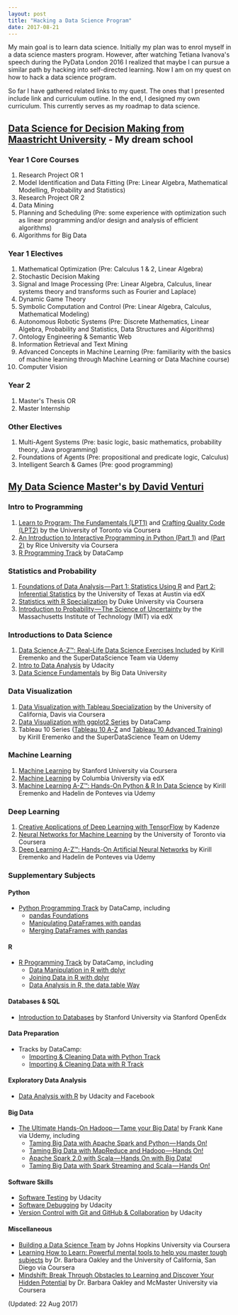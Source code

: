 ```yaml
---
layout: post
title: "Hacking a Data Science Program"
date: 2017-08-21
---
```

My main goal is to learn data science. Initially my plan was to enrol myself in a data science masters program. However, after watching Tetiana Ivanova's speech during the PyData London 2016 I realized that maybe I can pursue a similar path by hacking into self-directed learning. Now I am on my quest on how to hack a data science program.

So far I have gathered related links to my quest. The ones that I presented include link and curriculum outline. In the end, I designed my own curriculum. This currently serves as my roadmap to data science.

## [Data Science for Decision Making from Maastricht University](https://www.maastrichtuniversity.nl/education/partner-program-master/master-data-science-decision-making) - My dream school

### Year 1 Core Courses
1. Research Project OR 1
2. Model Identification and Data Fitting (Pre: Linear Algebra, Mathematical Modelling, Probability and Statistics)
3. Research Project OR 2
4. Data Mining 
5. Planning and Scheduling (Pre: some experience with optimization such as linear programming and/or design and analysis of efficient algorithms)
6. Algorithms for Big Data

### Year 1 Electives
1. Mathematical Optimization (Pre: Calculus 1 & 2, Linear Algebra)
2. Stochastic Decision Making
3. Signal and Image Processing (Pre: Linear Algebra, Calculus, linear systems theory and transforms such as Fourier and Laplace)
4. Dynamic Game Theory
5. Symbolic Computation and Control (Pre: Linear Algebra, Calculus, Mathematical Modeling)
6. Autonomous Robotic Systems (Pre: Discrete Mathematics, Linear Algebra, Probability and Statistics, Data Structures and Algorithms)
7. Ontology Engineering & Semantic Web
8. Information Retrieval and Text Mining
9. Advanced Concepts in Machine Learning (Pre: familiarity with the basics of machine learning through Machine Learning or Data Machine course)
10. Computer Vision

### Year 2 
1. Master's Thesis OR
2. Master Internship

### Other Electives
1. Multi-Agent Systems (Pre: basic logic, basic mathematics, probability theory, Java programming)
2. Foundations of Agents (Pre: propositional and predicate logic, Calculus)
3. Intelligent Search & Games (Pre: good programming)


## [My Data Science Master's by David Venturi](https://medium.com/@davidventuri/i-dropped-out-of-school-to-create-my-own-data-science-master-s-here-s-my-curriculum-1b400dcee412)

### Intro to Programming
1. [Learn to Program: The Fundamentals (LPT1)](https://www.class-central.com/mooc/385/coursera-learn-to-program-the-fundamentals) and [Crafting Quality Code (LPT2)](https://www.class-central.com/mooc/390/coursera-learn-to-program-crafting-quality-code) by the University of Toronto via Coursera
2. [An Introduction to Interactive Programming in Python (Part 1)](https://www.class-central.com/mooc/408/coursera-an-introduction-to-interactive-programming-in-python-part-1) and [(Part 2)](https://www.class-central.com/mooc/3196/coursera-an-introduction-to-interactive-programming-in-python-part-2) by Rice University via Coursera
3. [R Programming Track](https://www.datacamp.com/tracks/r-programming?tap_a=5644-dce66f&tap_s=93618-a68c98) by DataCamp

### Statistics and Probability
1. [Foundations of Data Analysis — Part 1: Statistics Using R](https://www.class-central.com/mooc/2244/edx-ut-7-01x-foundations-of-data-analysis) and [Part 2: Inferential Statistics](https://www.class-central.com/mooc/4804/edx-foundations-of-data-analysis-part-2-inferential-statistics) by the University of Texas at Austin via edX
2. [Statistics with R Specialization](https://click.linksynergy.com/deeplink?id=SAyYsTvLiGQ&mid=40328&u1=medium-data-science-career-guide-summary&murl=https%3A%2F%2Fwww.coursera.org%2Fspecializations%2Fstatistics) by Duke University via Coursera
3. [Introduction to Probability — The Science of Uncertainty](https://www.class-central.com/mooc/1496/edx-6-041x-introduction-to-probability-the-science-of-uncertainty) by the Massachusetts Institute of Technology (MIT) via edX

### Introductions to Data Science
1. [Data Science A-Z™: Real-Life Data Science Exercises Included](https://click.linksynergy.com/fs-bin/click?id=SAyYsTvLiGQ&subid=&offerid=323058.1&type=10&u1=medium-data-science-career-guide-summary&tmpid=14538&RD_PARM1=https%3A%2F%2Fwww.udemy.com%2Fdatascience%2F) by Kirill Eremenko and the SuperDataScience Team via Udemy
2. [Intro to Data Analysis](https://www.class-central.com/mooc/4937/udacity-intro-to-data-analysis) by Udacity
3. [Data Science Fundamentals](https://bigdatauniversity.com/learn/data-science/) by Big Data University

### Data Visualization
1. [Data Visualization with Tableau Specialization](https://click.linksynergy.com/fs-bin/click?id=SAyYsTvLiGQ&subid=&offerid=467035.1&type=10&u1=medium-data-science-career-guide-summary&tmpid=18061&RD_PARM1=https%3A%2F%2Fwww.coursera.org%2Fspecializations%2Fdata-visualization) by the University of California, Davis via Coursera
2. [Data Visualization with ggplot2 Series](https://www.datacamp.com/tracks/data-visualization-with-r?tap_a=5644-dce66f&tap_s=93618-a68c98) by DataCamp
3. Tableau 10 Series ([Tableau 10 A-Z](https://click.linksynergy.com/fs-bin/click?id=SAyYsTvLiGQ&subid=&offerid=323058.1&type=10&tmpid=14538&u1=medium-data-science-career-guide-summary&RD_PARM1=https%3A%2F%2Fwww.udemy.com%2Ftableau10%2F) and [Tableau 10 Advanced Training](https://click.linksynergy.com/fs-bin/click?id=SAyYsTvLiGQ&subid=&offerid=323058.1&type=10&u1=medium-data-science-career-guide-summary&tmpid=14538&RD_PARM1=https%3A%2F%2Fwww.udemy.com%2Ftableau10-advanced%2F)) by Kirill Eremenko and the SuperDataScience Team on Udemy

### Machine Learning
1. [Machine Learning](https://www.class-central.com/mooc/835/coursera-machine-learning) by Stanford University via Coursera
2. [Machine Learning](https://www.class-central.com/mooc/7231/edx-machine-learning) by Columbia University via edX
3. [Machine Learning A-Z™: Hands-On Python & R In Data Science](https://click.linksynergy.com/deeplink?id=SAyYsTvLiGQ&mid=39197&u1=medium-data-science-career-guide-summary&murl=https%3A%2F%2Fwww.udemy.com%2Fmachinelearning%2F) by Kirill Eremenko and Hadelin de Ponteves via Udemy

### Deep Learning
1. [Creative Applications of Deep Learning with TensorFlow](https://www.class-central.com/mooc/6679/kadenze-creative-applications-of-deep-learning-with-tensorflow) by Kadenze
2. [Neural Networks for Machine Learning](https://www.class-central.com/mooc/398/coursera-neural-networks-for-machine-learning) by the University of Toronto via Coursera
3. [Deep Learning A-Z™: Hands-On Artificial Neural Networks](https://click.linksynergy.com/fs-bin/click?id=SAyYsTvLiGQ&subid=&offerid=323058.1&type=10&u1=medium-data-science-career-guide-summary&tmpid=14538&RD_PARM1=https%3A%2F%2Fwww.udemy.com%2Fdeeplearning%2F) by Kirill Eremenko and Hadelin de Ponteves via Udemy

### Supplementary Subjects

#### Python
* [Python Programming Track](https://www.datacamp.com/tracks/python-programming?tap_a=5644-dce66f&tap_s=93618-a68c98) by DataCamp, including
	- [pandas Foundations](https://www.datacamp.com/courses/pandas-foundations?tap_a=5644-dce66f&tap_s=93618-a68c98)
	- [Manipulating DataFrames with pandas](https://www.datacamp.com/courses/manipulating-dataframes-with-pandas?tap_a=5644-dce66f&tap_s=93618-a68c98)
	- [Merging DataFrames with pandas](https://www.datacamp.com/courses/merging-dataframes-with-pandas?tap_a=5644-dce66f&tap_s=93618-a68c98)


#### R

* [R Programming Track](https://www.datacamp.com/tracks/r-programming?tap_a=5644-dce66f&tap_s=93618-a68c98) by DataCamp, including
	- [Data Manipulation in R with dplyr](https://www.datacamp.com/courses/dplyr-data-manipulation-r-tutorial?tap_a=5644-dce66f&tap_s=93618-a68c98)
	- [Joining Data in R with dplyr](https://www.datacamp.com/courses/joining-data-in-r-with-dplyr?tap_a=5644-dce66f&tap_s=93618-a68c98)
	- [Data Analysis in R, the data.table Way](https://www.datacamp.com/courses/data-table-data-manipulation-r-tutorial?tap_a=5644-dce66f&tap_s=93618-a68c98)


#### Databases & SQL
* [Introduction to Databases](https://www.class-central.com/mooc/1580/stanford-openedx-db-introduction-to-databases) by Stanford University via Stanford OpenEdx

#### Data Preparation
* Tracks by DataCamp:
	- [Importing & Cleaning Data with Python Track](https://www.datacamp.com/tracks/importing-cleaning-data-with-python?tap_a=5644-dce66f&tap_s=93618-a68c98)
	- [Importing & Cleaning Data with R Track](https://www.datacamp.com/tracks/importing-cleaning-data-with-r?tap_a=5644-dce66f&tap_s=93618-a68c98)

#### Exploratory Data Analysis
* [Data Analysis with R](https://www.class-central.com/mooc/1478/udacity-data-analysis-with-r) by Udacity and Facebook

#### Big Data
* [The Ultimate Hands-On Hadoop — Tame your Big Data!](https://click.linksynergy.com/fs-bin/click?id=SAyYsTvLiGQ&subid=&offerid=323058.1&type=10&u1=medium-data-science-career-guide-summary&tmpid=14538&RD_PARM1=https%3A%2F%2Fwww.udemy.com%2Fthe-ultimate-hands-on-hadoop-tame-your-big-data%2F) by Frank Kane via Udemy, including
	- [Taming Big Data with Apache Spark and Python — Hands On!](https://click.linksynergy.com/fs-bin/click?id=SAyYsTvLiGQ&subid=&offerid=323058.1&type=10&u1=medium-data-science-career-guide-summary&tmpid=14538&RD_PARM1=https%3A%2F%2Fwww.udemy.com%2Ftaming-big-data-with-apache-spark-hands-on%2F)
	- [Taming Big Data with MapReduce and Hadoop — Hands On!](https://click.linksynergy.com/fs-bin/click?id=SAyYsTvLiGQ&subid=&offerid=323058.1&type=10&u1=medium-data-science-career-guide-summary&tmpid=14538&RD_PARM1=https%3A%2F%2Fwww.udemy.com%2Ftaming-big-data-with-mapreduce-and-hadoop%2F)
	- [Apache Spark 2.0 with Scala — Hands On with Big Data!](https://click.linksynergy.com/fs-bin/click?id=SAyYsTvLiGQ&subid=&offerid=323058.1&type=10&u1=medium-data-science-career-guide-summary&tmpid=14538&RD_PARM1=https%3A%2F%2Fwww.udemy.com%2Fapache-spark-with-scala-hands-on-with-big-data%2F)
	- [Taming Big Data with Spark Streaming and Scala — Hands On!](https://click.linksynergy.com/fs-bin/click?id=SAyYsTvLiGQ&subid=&offerid=323058.1&type=10&u1=medium-data-science-career-guide-summary&tmpid=14538&RD_PARM1=https%3A%2F%2Fwww.udemy.com%2Ftaming-big-data-with-spark-streaming-hands-on%2F)

#### Software Skills
* [Software Testing](https://www.class-central.com/mooc/365/udacity-software-testing) by Udacity
* [Software Debugging](https://www.class-central.com/mooc/457/udacity-software-debugging) by Udacity
* [Version Control with Git and GitHub & Collaboration](https://www.class-central.com/mooc/8542/udacity-github-collaboration) by Udacity

#### Miscellaneous
* [Building a Data Science Team](https://www.class-central.com/mooc/4391/coursera-building-a-data-science-team) by Johns Hopkins University via Coursera
* [Learning How to Learn: Powerful mental tools to help you master tough subjects](https://www.class-central.com/mooc/2161/coursera-learning-how-to-learn-powerful-mental-tools-to-help-you-master-tough-subjects) by Dr. Barbara Oakley and the University of California, San Diego via Coursera
* [Mindshift: Break Through Obstacles to Learning and Discover Your Hidden Potential](https://www.class-central.com/mooc/8289/coursera-mindshift-break-through-obstacles-to-learning-and-discover-your-hidden-potential) by Dr. Barbara Oakley and McMaster University via Coursera

(Updated: 22 Aug 2017)


